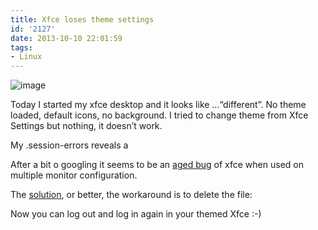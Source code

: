 ```yaml
---
title: Xfce loses theme settings
id: '2127'
date: 2013-10-10 22:01:59
tags:
- Linux
---
```


![image](/images/2021/08/xfce-logo.jpg)

Today I started my xfce desktop and it looks like …“different”. No theme loaded, default icons, no background. I tried to change theme from Xfce Settings but nothing, it doesn’t work.

My .session-errors reveals a

After a bit o googling it seems to be an [aged bug](https://bugzilla.redhat.com/show_bug.cgi?id=867455) of xfce when used on multiple monitor configuration.

The [solution](http://suluke.blogspot.it/2013/07/xfce-suddenly-not-applying-any-themes.html), or better, the workaround is to delete the file:

Now you can log out and log in again in your themed Xfce :-)